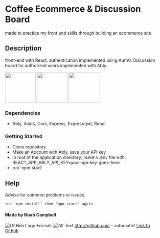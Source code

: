 # Coffee Ecommerce & Discussion Board

made to practice my front end skills through building an ecommerce site.


## Description

front-end with React.
authentication implemented using Auth0.
Discussion board for authorized users implemented with Ably.


<a href="URL_REDIRECT" target="blank"><img align="center" src="./images/homePage" height="100" /></a>
<a href="URL_REDIRECT" target="blank"><img align="center" src="./images/loginPage" height="100" /></a>
<a href="URL_REDIRECT" target="blank"><img align="center" src="./images/discussionForum" height="100" /></a>


### Dependencies

* Ably, Axios, Cors, Express, Express-jwt, React
    

### Getting Started

* Clone repository
* Make an Account with Ably, save your API key
* In root of the application directory, make a .env file with: REACT_APP_ABLY_API_KEY=your-api-key-goes-here
* run 'npm start'

## Help

Advise for common problems or issues.
```
run 'npm install' then 'npm start' again
```

#### Made by Noah Campbell
![GitHub Logo](https://d1m75rqqgidzqn.cloudfront.net/images/logo.png) Format: ![Alt Text](url) 
http://github.com – automatic! [Link to Github](http://github.com) 